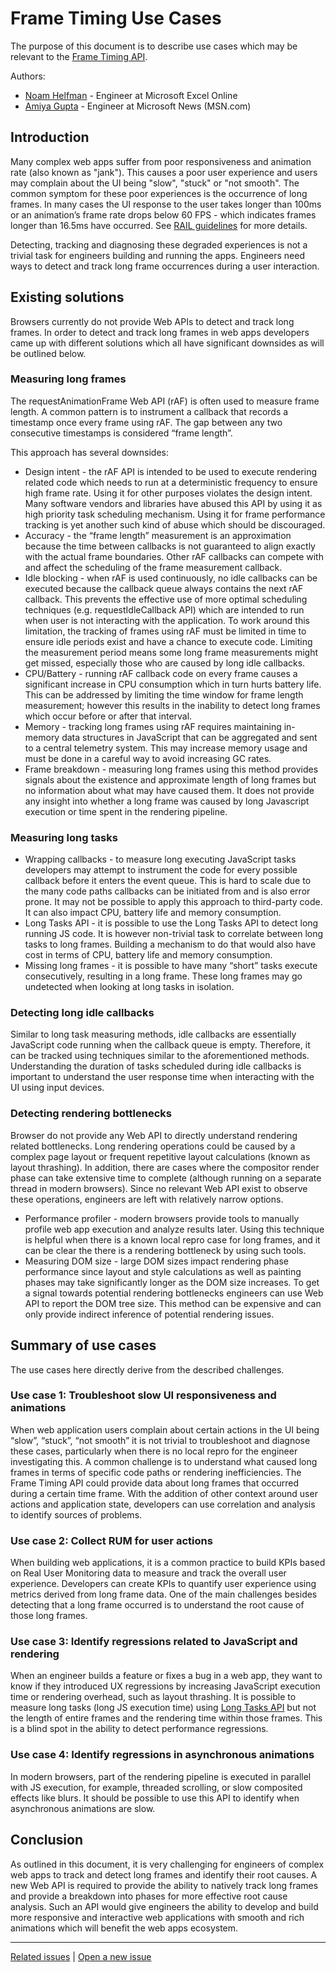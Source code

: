# Frame Timing Use Cases
The purpose of this document is to describe use cases which may be relevant to the [Frame Timing API](https://wicg.github.io/frame-timing/).

Authors:
* [Noam Helfman](https://github.com/nhelfman) - Engineer at Microsoft Excel Online
* [Amiya Gupta](https://github.com/amiyagupta) - Engineer at Microsoft News (MSN.com)


## Introduction
Many complex web apps suffer from poor responsiveness and animation rate (also known as "jank"). This causes a poor user experience and users may complain about the UI being "slow", "stuck" or "not smooth". The common symptom for these poor experiences is the occurrence of long frames. In many cases the UI response to the user takes longer than 100ms or an animation’s frame rate drops below 60 FPS - which indicates frames longer than 16.5ms have occurred. See [RAIL guidelines](https://developers.google.com/web/fundamentals/performance/rail) for more details.

Detecting, tracking and diagnosing these degraded experiences is not a trivial task for engineers building and running the apps. Engineers need ways to detect and track long frame occurrences during a user interaction.

## Existing solutions
Browsers currently do not provide Web APIs to detect and track long frames. In order to detect and track long frames in web apps developers came up with different solutions which all have significant downsides as will be outlined below.

### Measuring long frames
The requestAnimationFrame Web API (rAF) is often used to measure frame length. A common pattern is to instrument a callback that records a timestamp once every frame using rAF. The gap between any two consecutive timestamps is considered “frame length”.

This approach has several downsides:
* Design intent - the rAF API is intended to be used to execute rendering related code which needs to run at a deterministic frequency to ensure high frame rate. Using it for other purposes violates the design intent. Many software vendors and libraries have abused this API by using it as high priority task scheduling mechanism. Using it for frame performance tracking is yet another such kind of abuse which should be discouraged.
* Accuracy - the “frame length” measurement is an approximation because the time between callbacks is not guaranteed to align exactly with the actual frame boundaries. Other rAF callbacks can compete with and affect the scheduling of the frame measurement callback.
* Idle blocking - when rAF is used continuously, no idle callbacks can be executed because the callback queue always contains the next rAF callback. This prevents the effective use of more optimal scheduling techniques (e.g. requestIdleCallback API) which are intended to run when user is not interacting with the application. To work around this limitation, the tracking of frames using rAF must be limited in time to ensure idle periods exist and have a chance to execute code. Limiting the measurement period means some long frame measurements might get missed, especially those who are caused by long idle callbacks.
* CPU/Battery - running rAF callback code on every frame causes a significant increase in CPU consumption which in turn hurts battery life. This can be addressed by limiting the time window for frame length measurement; however this results in the inability to detect long frames which occur before or after that interval.
* Memory - tracking long frames using rAF requires maintaining in-memory data structures in JavaScript that can be aggregated and sent to a central telemetry system. This may increase memory usage and must be done in a careful way to avoid increasing GC rates.
* Frame breakdown - measuring long frames using this method provides signals about the existence and approximate length of long frames but no information about what may have caused them. It does not provide any insight into whether a long frame was caused by long Javascript execution or time spent in the rendering pipeline.

### Measuring long tasks
* Wrapping callbacks - to measure long executing JavaScript tasks developers may attempt to instrument the code for every possible callback before it enters the event queue. This is hard to scale due to the many code paths callbacks can be initiated from and is also error prone. It may not be possible to apply this approach to third-party code. It can also impact CPU, battery life and memory consumption.
* Long Tasks API - it is possible to use the Long Tasks API to detect long running JS code. It is however non-trivial task to correlate between long tasks to long frames. Building a mechanism to do that would also have cost in terms of CPU, battery life and memory consumption.
* Missing long frames - it is possible to have many “short” tasks execute consecutively, resulting in a long frame. These long frames may go undetected when looking at long tasks in isolation.

### Detecting long idle callbacks
Similar to long task measuring methods, idle callbacks are essentially JavaScript code running when the callback queue is empty. Therefore, it can be tracked using techniques similar to the aforementioned methods. Understanding the duration of tasks scheduled during idle callbacks is important to understand the user response time when interacting with the UI using input devices.

### Detecting rendering bottlenecks
Browser do not provide any Web API to directly understand rendering related bottlenecks. Long rendering operations could be caused by a complex page layout or frequent repetitive layout calculations (known as layout thrashing). In addition, there are cases where the compositor render phase can take extensive time to complete (although running on a separate thread in modern browsers). Since no relevant Web API exist to observe these operations, engineers are left with relatively narrow options.
* Performance profiler - modern browsers provide tools to manually profile web app execution and analyze results later. Using this technique is helpful when there is a known local repro case for long frames, and it can be clear the there is a rendering bottleneck by using such tools.
* Measuring DOM size - large DOM sizes impact rendering phase performance since layout and style calculations as well as painting phases may take significantly longer as the DOM size increases. To get a signal towards potential rendering bottlenecks engineers can use Web API to report the DOM tree size. This method can be expensive and can only provide indirect inference of potential rendering issues.

## Summary of use cases
The use cases here directly derive from the described challenges.

### Use case 1: Troubleshoot slow UI responsiveness and animations
When web application users complain about certain actions in the UI being “slow”, “stuck”, “not smooth” it is not trivial to troubleshoot and diagnose these cases, particularly when there is no local repro for the engineer investigating this. A common challenge is to understand what caused long frames in terms of specific code paths or rendering inefficiencies. The Frame Timing API could provide data about long frames that occurred during a certain time frame. With the addition of other context around user actions and application state, developers can use correlation and analysis to identify sources of problems.

### Use case 2: Collect RUM for user actions
When building web applications, it is a common practice to build KPIs based on Real User Monitoring data to measure and track the overall user experience. Developers can create KPIs to quantify user experience using metrics derived from long frame data. One of the main challenges besides detecting that a long frame occurred is to understand the root cause of those long frames.

### Use case 3: Identify regressions related to JavaScript and rendering
When an engineer builds a feature or fixes a bug in a web app, they want to know if they introduced UX regressions by increasing JavaScript execution time or rendering overhead, such as layout thrashing. It is possible to measure long tasks (long JS execution time) using [Long Tasks API](https://w3c.github.io/longtasks/) but not the length of entire frames and the rendering time within those frames. This is a blind spot in the ability to detect performance regressions.

### Use case 4: Identify regressions in asynchronous animations
In modern browsers, part of the rendering pipeline is executed in parallel with JS execution, for example, threaded scrolling, or slow composited effects like blurs. It should be possible to use this API to identify when asynchronous animations are slow.

## Conclusion
As outlined in this document, it is very challenging for engineers of complex web apps to track and detect long frames and identify their root causes. A new Web API is required to provide the ability to natively track long frames and provide a breakdown into phases for more effective root cause analysis. Such an API would give engineers the ability to develop and build more responsive and interactive web applications with smooth and rich animations which will benefit the web apps ecosystem.

---
[Related issues](https://github.com/MicrosoftEdge/MSEdgeExplainers/labels/Frame%20Timing) | [Open a new issue](https://github.com/MicrosoftEdge/MSEdgeExplainers/issues/new?title=%5BFrame%20Timing%5D)
